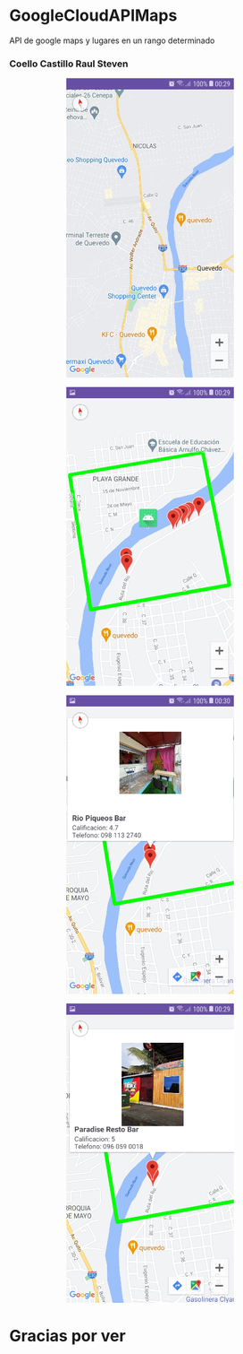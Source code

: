 # GoogleCloudAPIMaps
API de google maps y lugares en un rango determinado

### Coello Castillo Raul Steven
<p align="center">
<img  src="ImagenesEjecucion/WhatsApp Image 2023-08-20 at 00.32.39.jpg" width="300px" />
</p>
<p align="center">
<img  src="ImagenesEjecucion/WhatsApp Image 2023-08-20 at 00.32.391.jpg" width="300px" />
</p>
<p align="center">
<img  src="ImagenesEjecucion/WhatsApp Image 2023-08-20 at 00.32.381.jpg" width="300px" />
</p>
<p align="center">
<img  src="ImagenesEjecucion/WhatsApp Image 2023-08-20 at 00.32.38.jpg" width="300px" />
</p>



# Gracias por ver






